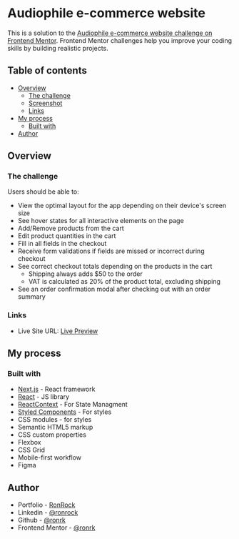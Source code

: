 # Audiophile e-commerce website

This is a solution to the [Audiophile e-commerce website challenge on Frontend Mentor](https://www.frontendmentor.io/challenges/audiophile-ecommerce-website-C8cuSd_wx). Frontend Mentor challenges help you improve your coding skills by building realistic projects.

## Table of contents

- [Overview](#overview)
  - [The challenge](#the-challenge)
  - [Screenshot](#screenshot)
  - [Links](#links)
- [My process](#my-process)
  - [Built with](#built-with)
- [Author](#author)

## Overview

### The challenge

Users should be able to:

- View the optimal layout for the app depending on their device's screen size
- See hover states for all interactive elements on the page
- Add/Remove products from the cart
- Edit product quantities in the cart
- Fill in all fields in the checkout
- Receive form validations if fields are missed or incorrect during checkout
- See correct checkout totals depending on the products in the cart
  - Shipping always adds $50 to the order
  - VAT is calculated as 20% of the product total, excluding shipping
- See an order confirmation modal after checking out with an order summary

### Links

- Live Site URL: [Live Preview](https://audiophile-ecommerce-iota.vercel.app/)

## My process

### Built with

- [Next.js](https://nextjs.org/) - React framework
- [React](https://reactjs.org/) - JS library
- [ReactContext](https://reactjs.org/) - For State Managment
- [Styled Components](https://styled-components.com/) - For styles
- CSS modules - for styles
- Semantic HTML5 markup
- CSS custom properties
- Flexbox
- CSS Grid
- Mobile-first workflow
- Figma

## Author

- Portfolio - [RonRock](https://ron-rock.vercel.app/)
- Linkedin - [@ronrock](https://www.linkedin.com/in/ron-rokkah-ba665120a/)
- Github - [@ronrk](https://github.com/ronrk)
- Frontend Mentor - [@ronrk](https://www.frontendmentor.io/profile/ronrk)

